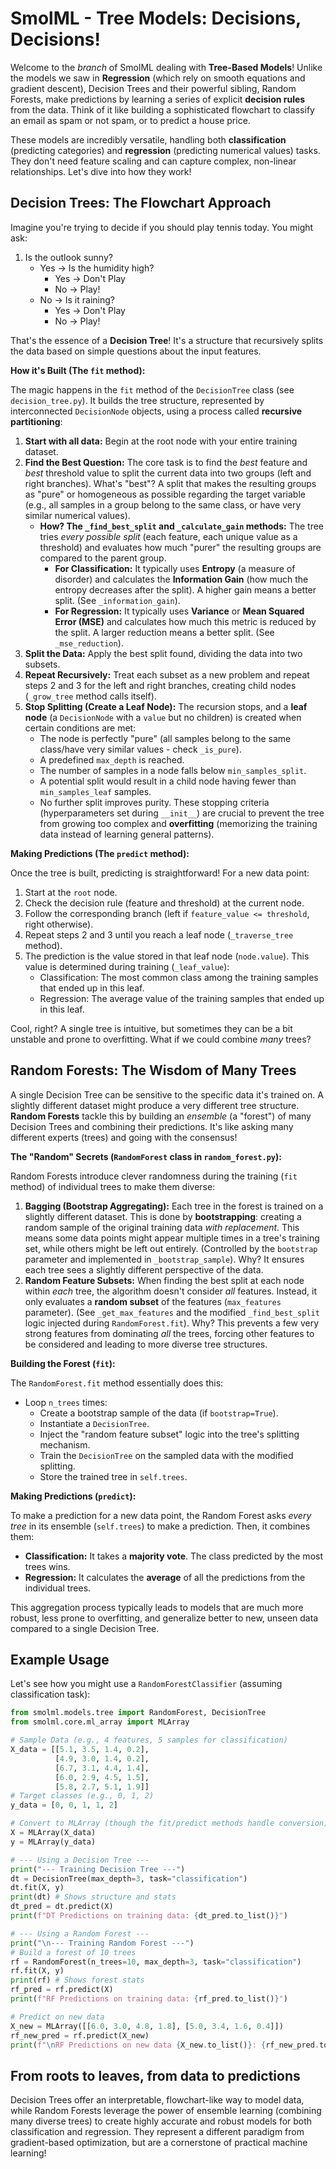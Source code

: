 # SmolML - Tree Models: Decisions, Decisions!

Welcome to the *branch* of SmolML dealing with **Tree-Based Models**! Unlike the models we saw in **Regression** (which rely on smooth equations and gradient descent), Decision Trees and their powerful sibling, Random Forests, make predictions by learning a series of explicit **decision rules** from the data. Think of it like building a sophisticated flowchart to classify an email as spam or not spam, or to predict a house price.

These models are incredibly versatile, handling both **classification** (predicting categories) and **regression** (predicting numerical values) tasks. They don't need feature scaling and can capture complex, non-linear relationships. Let's dive into how they work!

## Decision Trees: The Flowchart Approach

Imagine you're trying to decide if you should play tennis today. You might ask:
1.  Is the outlook sunny?
    * Yes -> Is the humidity high?
        * Yes -> Don't Play
        * No -> Play!
    * No -> Is it raining?
        * Yes -> Don't Play
        * No -> Play!

That's the essence of a **Decision Tree**! It's a structure that recursively splits the data based on simple questions about the input features.

**How it's Built (The `fit` method):**

The magic happens in the `fit` method of the `DecisionTree` class (see `decision_tree.py`). It builds the tree structure, represented by interconnected `DecisionNode` objects, using a process called **recursive partitioning**:

1.  **Start with all data:** Begin at the root node with your entire training dataset.
2.  **Find the Best Question:** The core task is to find the *best* feature and *best* threshold value to split the current data into two groups (left and right branches). What's "best"? A split that makes the resulting groups as "pure" or homogeneous as possible regarding the target variable (e.g., all samples in a group belong to the same class, or have very similar numerical values).
    * **How? The `_find_best_split` and `_calculate_gain` methods:** The tree tries *every possible split* (each feature, each unique value as a threshold) and evaluates how much "purer" the resulting groups are compared to the parent group.
        * **For Classification:** It typically uses **Entropy** (a measure of disorder) and calculates the **Information Gain** (how much the entropy decreases after the split). A higher gain means a better split. (See `_information_gain`).
        * **For Regression:** It typically uses **Variance** or **Mean Squared Error (MSE)** and calculates how much this metric is reduced by the split. A larger reduction means a better split. (See `_mse_reduction`).
3.  **Split the Data:** Apply the best split found, dividing the data into two subsets.
4.  **Repeat Recursively:** Treat each subset as a new problem and repeat steps 2 and 3 for the left and right branches, creating child nodes (`_grow_tree` method calls itself).
5.  **Stop Splitting (Create a Leaf Node):** The recursion stops, and a **leaf node** (a `DecisionNode` with a `value` but no children) is created when certain conditions are met:
    * The node is perfectly "pure" (all samples belong to the same class/have very similar values - check `_is_pure`).
    * A predefined `max_depth` is reached.
    * The number of samples in a node falls below `min_samples_split`.
    * A potential split would result in a child node having fewer than `min_samples_leaf` samples.
    * No further split improves purity.
    These stopping criteria (hyperparameters set during `__init__`) are crucial to prevent the tree from growing too complex and **overfitting** (memorizing the training data instead of learning general patterns).

**Making Predictions (The `predict` method):**

Once the tree is built, predicting is straightforward! For a new data point:
1.  Start at the `root` node.
2.  Check the decision rule (feature and threshold) at the current node.
3.  Follow the corresponding branch (left if `feature_value <= threshold`, right otherwise).
4.  Repeat steps 2 and 3 until you reach a leaf node (`_traverse_tree` method).
5.  The prediction is the value stored in that leaf node (`node.value`). This value is determined during training (`_leaf_value`):
    * Classification: The most common class among the training samples that ended up in this leaf.
    * Regression: The average value of the training samples that ended up in this leaf.

Cool, right? A single tree is intuitive, but sometimes they can be a bit unstable and prone to overfitting. What if we could combine *many* trees?

## Random Forests: The Wisdom of Many Trees

A single Decision Tree can be sensitive to the specific data it's trained on. A slightly different dataset might produce a very different tree structure. **Random Forests** tackle this by building an *ensemble* (a "forest") of many Decision Trees and combining their predictions. It's like asking many different experts (trees) and going with the consensus!

**The "Random" Secrets (`RandomForest` class in `random_forest.py`):**

Random Forests introduce clever randomness during the training (`fit` method) of individual trees to make them diverse:

1.  **Bagging (Bootstrap Aggregating):** Each tree in the forest is trained on a slightly different dataset. This is done by **bootstrapping**: creating a random sample of the original training data *with replacement*. This means some data points might appear multiple times in a tree's training set, while others might be left out entirely. (Controlled by the `bootstrap` parameter and implemented in `_bootstrap_sample`). Why? It ensures each tree sees a slightly different perspective of the data.
2.  **Random Feature Subsets:** When finding the best split at each node within *each* tree, the algorithm doesn't consider *all* features. Instead, it only evaluates a **random subset** of the features (`max_features` parameter). (See `_get_max_features` and the modified `_find_best_split` logic injected during `RandomForest.fit`). Why? This prevents a few very strong features from dominating *all* the trees, forcing other features to be considered and leading to more diverse tree structures.

**Building the Forest (`fit`):**

The `RandomForest.fit` method essentially does this:
* Loop `n_trees` times:
    * Create a bootstrap sample of the data (if `bootstrap=True`).
    * Instantiate a `DecisionTree`.
    * Inject the "random feature subset" logic into the tree's splitting mechanism.
    * Train the `DecisionTree` on the sampled data with the modified splitting.
    * Store the trained tree in `self.trees`.

**Making Predictions (`predict`):**

To make a prediction for a new data point, the Random Forest asks *every tree* in its ensemble (`self.trees`) to make a prediction. Then, it combines them:
* **Classification:** It takes a **majority vote**. The class predicted by the most trees wins.
* **Regression:** It calculates the **average** of all the predictions from the individual trees.

This aggregation process typically leads to models that are much more robust, less prone to overfitting, and generalize better to new, unseen data compared to a single Decision Tree.

## Example Usage

Let's see how you might use a `RandomForestClassifier` (assuming classification task):

```python
from smolml.models.tree import RandomForest, DecisionTree
from smolml.core.ml_array import MLArray

# Sample Data (e.g., 4 features, 5 samples for classification)
X_data = [[5.1, 3.5, 1.4, 0.2],
          [4.9, 3.0, 1.4, 0.2],
          [6.7, 3.1, 4.4, 1.4],
          [6.0, 2.9, 4.5, 1.5],
          [5.8, 2.7, 5.1, 1.9]]
# Target classes (e.g., 0, 1, 2)
y_data = [0, 0, 1, 1, 2]

# Convert to MLArray (though the fit/predict methods handle conversion)
X = MLArray(X_data)
y = MLArray(y_data)

# --- Using a Decision Tree ---
print("--- Training Decision Tree ---")
dt = DecisionTree(max_depth=3, task="classification")
dt.fit(X, y)
print(dt) # Shows structure and stats
dt_pred = dt.predict(X)
print(f"DT Predictions on training data: {dt_pred.to_list()}")

# --- Using a Random Forest ---
print("\n--- Training Random Forest ---")
# Build a forest of 10 trees
rf = RandomForest(n_trees=10, max_depth=3, task="classification")
rf.fit(X, y)
print(rf) # Shows forest stats
rf_pred = rf.predict(X)
print(f"RF Predictions on training data: {rf_pred.to_list()}")

# Predict on new data
X_new = MLArray([[6.0, 3.0, 4.8, 1.8], [5.0, 3.4, 1.6, 0.4]])
rf_new_pred = rf.predict(X_new)
print(f"\nRF Predictions on new data {X_new.to_list()}: {rf_new_pred.to_list()}")
```

## From roots to leaves, from data to predictions

Decision Trees offer an interpretable, flowchart-like way to model data, while Random Forests leverage the power of ensemble learning (combining many diverse trees) to create highly accurate and robust models for both classification and regression. They represent a different paradigm from gradient-based optimization, but are a cornerstone of practical machine learning!